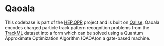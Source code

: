 # Qaoala
This codebase is part of the [HEP.QPR](https://hep-qpr.lbl.gov/) project and is built on [Qallse](https://github.com/derlin/hepqpr-qallse). Qaoala encodes charged particle track pattern recognition problems from the [TrackML](https://www.kaggle.com/c/trackml-particle-identification/data) dataset into a form which can be solved using a Quantum Approximate Optimization Algorithm (QAOA)on a gate-based machine. 


